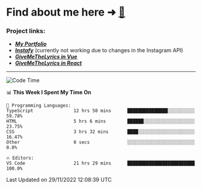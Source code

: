 # Find about me here ➜ [🧑](https://pauabella.dev)

### Project links:
- ***[My Portfolio](https://pauabella.dev)***
- ***[Instafy](https://instafy.me)*** (currently not working due to changes in the Instagram API)
- ***[GiveMeTheLyrics in Vue](https://lyrics.pauabella.dev)***
- ***[GiveMeTheLyrics in React](https://pauabella.dev/GiveMeTheLyrics)***

---
<!--START_SECTION:waka-->
![Code Time](http://img.shields.io/badge/Code%20Time-1%2C689%20hrs%2011%20mins-blue)

📊 **This Week I Spent My Time On** 

```text
💬 Programming Languages: 
TypeScript               12 hrs 50 mins      ███████████████░░░░░░░░░░   59.78% 
HTML                     5 hrs 6 mins        ██████░░░░░░░░░░░░░░░░░░░   23.75% 
CSS                      3 hrs 32 mins       ████░░░░░░░░░░░░░░░░░░░░░   16.47% 
Other                    0 secs              ░░░░░░░░░░░░░░░░░░░░░░░░░   0.0%

🔥 Editors: 
VS Code                  21 hrs 29 mins      █████████████████████████   100.0%

```


 Last Updated on 29/11/2022 12:08:39 UTC
<!--END_SECTION:waka-->
